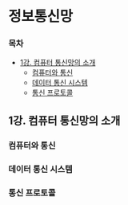 # 정보통신망

### 목차
- [1강. 컴퓨터 통신망의 소개](#1강-컴퓨터-통신망의-소개)
  - [컴퓨터와 통신](#컴퓨터와-통신)
  - [데이터 통신 시스템](#데이터-통신-시스템)
  - [통신 프로토콜](#통신-프로토콜)

## 1강. 컴퓨터 통신망의 소개
### 컴퓨터와 통신
### 데이터 통신 시스템
### 통신 프로토콜
